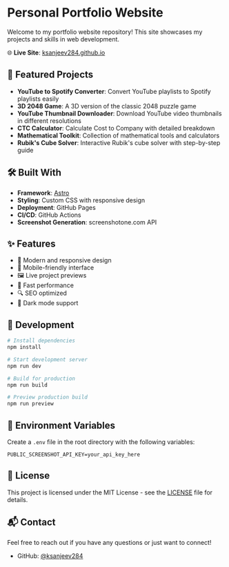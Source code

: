 # Personal Portfolio Website

Welcome to my portfolio website repository! This site showcases my projects and skills in web development.

🌐 **Live Site**: [ksanjeev284.github.io](https://ksanjeev284.github.io)

## 🚀 Featured Projects

- **YouTube to Spotify Converter**: Convert YouTube playlists to Spotify playlists easily
- **3D 2048 Game**: A 3D version of the classic 2048 puzzle game
- **YouTube Thumbnail Downloader**: Download YouTube video thumbnails in different resolutions
- **CTC Calculator**: Calculate Cost to Company with detailed breakdown
- **Mathematical Toolkit**: Collection of mathematical tools and calculators
- **Rubik's Cube Solver**: Interactive Rubik's cube solver with step-by-step guide

## 🛠️ Built With

- **Framework**: [Astro](https://astro.build)
- **Styling**: Custom CSS with responsive design
- **Deployment**: GitHub Pages
- **CI/CD**: GitHub Actions
- **Screenshot Generation**: screenshotone.com API

## ✨ Features

- 🎨 Modern and responsive design
- 📱 Mobile-friendly interface
- 🖼️ Live project previews
- 🚀 Fast performance
- 🔍 SEO optimized
- 🌙 Dark mode support

## 🔧 Development

```bash
# Install dependencies
npm install

# Start development server
npm run dev

# Build for production
npm run build

# Preview production build
npm run preview
```

## 📝 Environment Variables

Create a `.env` file in the root directory with the following variables:

```env
PUBLIC_SCREENSHOT_API_KEY=your_api_key_here
```

## 📄 License

This project is licensed under the MIT License - see the [LICENSE](LICENSE) file for details.

## 📬 Contact

Feel free to reach out if you have any questions or just want to connect!

- GitHub: [@ksanjeev284](https://github.com/ksanjeev284)
